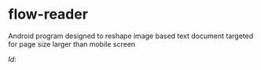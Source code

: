# flow-reader
Android program designed to reshape image based text document targeted for page size larger than mobile screen

$Id:$
